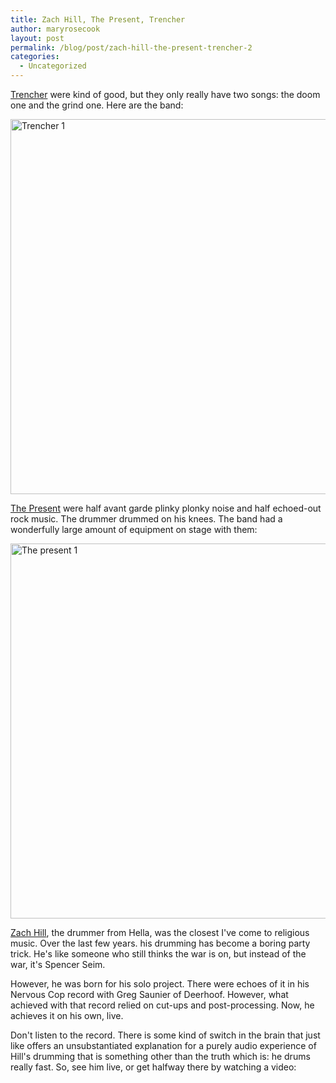 ```yaml
---
title: Zach Hill, The Present, Trencher
author: maryrosecook
layout: post
permalink: /blog/post/zach-hill-the-present-trencher-2
categories:
  - Uncategorized
---
```

[Trencher][1] were kind of good, but they only really have two songs: the doom one and the grind one. Here are the band:

[<img src='http://farm4.static.flickr.com/3098/3101033154_5b7150a87f.jpg' alt="Trencher 1" width="600" border='0' />][2]

[The Present][3] were half avant garde plinky plonky noise and half echoed-out rock music. The drummer drummed on his knees. The band had a wonderfully large amount of equipment on stage with them:

[<img src="http://farm4.static.flickr.com/3133/3100196997_eb49cf9d41.jpg" alt="The present 1" width="600" border='0' />][4]

[Zach Hill][5], the drummer from Hella, was the closest I've come to religious music. Over the last few years. his drumming has become a boring party trick. He's like someone who still thinks the war is on, but instead of the war, it's Spencer Seim.

However, he was born for his solo project. There were echoes of it in his Nervous Cop record with Greg Saunier of Deerhoof. However, what achieved with that record relied on cut-ups and post-processing. Now, he achieves it on his own, live.

Don't listen to the record. There is some kind of switch in the brain that just like offers an unsubstantiated explanation for a purely audio experience of Hill's drumming that is something other than the truth which is: he drums really fast. So, see him live, or get halfway there by watching a video:

<object classid="clsid:d27cdb6e-ae6d-11cf-96b8-444553540000" width="600" height="475" codebase="http://download.macromedia.com/pub/shockwave/cabs/flash/swflash.cab#version=6,0,40,0"><param name="allowFullScreen" value="true" /><param name="allowscriptaccess" value="always" /><param name="src" value="http://www.youtube.com/v/q9jysyLG5_M&amp;hl=en&amp;fs=1" /><param name="allowfullscreen" value="true" /><embed type="application/x-shockwave-flash" width="600" height="475" src="http://www.youtube.com/v/q9jysyLG5_M&amp;hl=en&amp;fs=1" allowscriptaccess="always" allowfullscreen="true"></embed></object>

 [1]: http://myspace.com/trenchergrind
 [2]: http://www.flickr.com/photos/23309790@N07/3101033154/ "Trencher 1 by maryrosecook, on Flickr"
 [3]: http://www.myspace.com/thepresentnewyork
 [4]: http://www.flickr.com/photos/23309790@N07/3100196997/ "The Present 1 by maryrosecook, on Flickr"
 [5]: http://www.myspace.com/zachhillmusic
